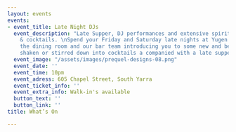 ```yaml
---
layout: events
events:
- event_title: Late Night DJs
  event_description: "Late Supper, DJ performances and extensive spirit selection
    & cocktails. \nSpend your Friday and Saturday late nights at Yugen. DJ’s energizing
    the dining room and our bar team introducing you to some new and beautiful flavours,
    shaken or stirred down into cocktails a companied with a late supper menu. "
  event_image: "/assets/images/prequel-designs-08.png"
  event_date: ''
  event_time: 10pm
  event_adress: 605 Chapel Street, South Yarra
  event_ticket_info: ''
  event_extra_info: Walk-in's available
  button_text: ''
  button_link: ''
title: What’s On

---
```

